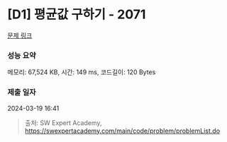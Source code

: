 # [D1] 평균값 구하기 - 2071 

[문제 링크](https://swexpertacademy.com/main/code/problem/problemDetail.do?contestProbId=AV5QRnJqA5cDFAUq) 

### 성능 요약

메모리: 67,524 KB, 시간: 149 ms, 코드길이: 120 Bytes

### 제출 일자

2024-03-19 16:41



> 출처: SW Expert Academy, https://swexpertacademy.com/main/code/problem/problemList.do